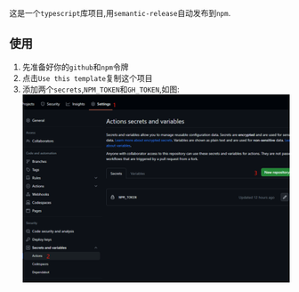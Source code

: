 这是一个``typescript``库项目,用``semantic-release``自动发布到``npm``.

## 使用
1. 先准备好你的``github``和``npm``令牌
2. 点击``Use this template``复制这个项目
3. 添加两个``secrets``,``NPM_TOKEN``和``GH_TOKEN``,如图:![img.png](img.png)
